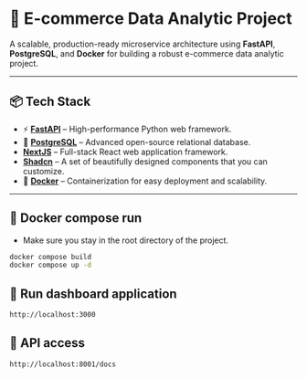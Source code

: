 # 🚀 E-commerce Data Analytic Project

A scalable, production-ready microservice architecture using **FastAPI**, **PostgreSQL**, and **Docker** for building a robust e-commerce data analytic project.

---

## 📦 Tech Stack

- ⚡ **[FastAPI](https://fastapi.tiangolo.com/)** – High-performance Python web framework.
- 🐘 **[PostgreSQL](https://www.postgresql.org/)** – Advanced open-source relational database.
-  **[NextJS](https://nextjs.org/)** – Full-stack React web application framework.
-  **[Shadcn](https://ui.shadcn.com/)** – A set of beautifully designed components that you can customize.
- 🐳 **[Docker](https://www.docker.com/)** – Containerization for easy deployment and scalability.

---

## 📁 Docker compose run
- Make sure you stay in the root directory of the project.

```bash
docker compose build
docker compose up -d
```

## 📁 Run dashboard application

```bash
http://localhost:3000
```

## 📁  API access

```bash
http://localhost:8001/docs
```